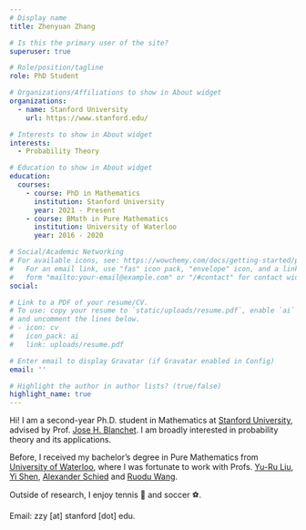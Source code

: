 ```yaml
---
# Display name
title: Zhenyuan Zhang

# Is this the primary user of the site?
superuser: true

# Role/position/tagline
role: PhD Student

# Organizations/Affiliations to show in About widget
organizations:
  - name: Stanford University
    url: https://www.stanford.edu/

# Interests to show in About widget
interests:
  - Probability Theory

# Education to show in About widget
education:
  courses:
    - course: PhD in Mathematics
      institution: Stanford University
      year: 2021 - Present
    - course: BMath in Pure Mathematics
      institution: University of Waterloo
      year: 2016 - 2020

# Social/Academic Networking
# For available icons, see: https://wowchemy.com/docs/getting-started/page-builder/#icons
#   For an email link, use "fas" icon pack, "envelope" icon, and a link in the
#   form "mailto:your-email@example.com" or "/#contact" for contact widget.
social:

# Link to a PDF of your resume/CV.
# To use: copy your resume to `static/uploads/resume.pdf`, enable `ai` icons in `params.toml`,
# and uncomment the lines below.
# - icon: cv
#   icon_pack: ai
#   link: uploads/resume.pdf

# Enter email to display Gravatar (if Gravatar enabled in Config)
email: ''

# Highlight the author in author lists? (true/false)
highlight_name: true
---
```


Hi! I am a second-year Ph.D. student in Mathematics at [Stanford University](https://math.stanford.edu/), advised by Prof. [Jose H. Blanchet](https://web.stanford.edu/~jblanche/). I am broadly interested in probability theory and its applications.

Before, I received my bachelor’s degree in Pure Mathematics from [University of Waterloo](https://uwaterloo.ca/), where I was fortunate to work with Profs. [Yu-Ru Liu](https://uwaterloo.ca/scholar/yrliu/), [Yi Shen](https://sites.google.com/site/yishenenglish/research), [Alexander Schied](https://uwaterloo.ca/scholar/aschied) and [Ruodu Wang](https://sas.uwaterloo.ca/~wang/).

Outside of research, I enjoy tennis :tennis: and soccer :soccer:.

Email: zzy [at] stanford [dot] edu.
